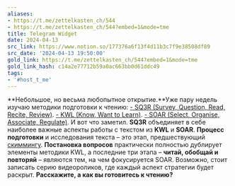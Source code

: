 ```yaml
---
aliases:
- https://t.me/zettelkasten_ch/544
- https://t.me/zettelkasten_ch/544?embed=1&mode=tme
title: Telegram Widget
date: 2024-04-13
src_link: https://www.notion.so/177376a6f13f4d11b3c7f9e38508df89
src_date: '2024-04-13 19:50:00'
gold_link: https://t.me/zettelkasten_ch/544?embed=1&mode=tme
gold_link_hash: c14a2e77712b59a0ac663bb0d61ddc49
tags:
- '#host_t_me'
---
```


**Небольшое, но весьма любопытное открытие.**Уже пару недель изучаю методики подготовки к чтению:
[- SQ3R (Survey, Question, Read, Recite, Review)](https://rustamagamaliev.ru/?p=2246).
[- KWL (Know, Want to Learn)](https://rustamagamaliev.ru/?p=2307).
[- SOAR (Select, Organise, Associate, Regulate)](https://rustamagamaliev.ru/?p=2315).
И вот что заметил.
**SQ3R** объединяет в себе наиболее важные аспекты работы с текстом из
**KWL** и
**SOAR**.
**Процесс подготовки** и исследования текста – это этап, предшествующий
[скиммингу](https://rustamagamaliev.ru/?p=2644).
**Постановка вопросов** практически полностью дублирует элементы методики KWL, а последние три этапа –
**читай, обобщай и повторяй** – являются тем, на чем фокусируется SOAR.
Возможно, стоит записать серию видеороликов, где каждый аспект стратегии будет раскрыт.
**Расскажите, а как вы готовитесь к чтению?**